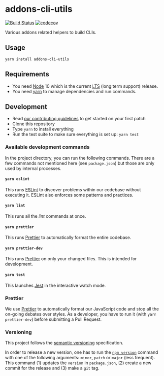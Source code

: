 # addons-cli-utils

[![Build Status](https://travis-ci.com/mozilla/addons-cli-utils.svg?branch=master)](https://travis-ci.com/mozilla/addons-cli-utils) [![codecov](https://codecov.io/gh/mozilla/addons-cli-utils/branch/master/graph/badge.svg)](https://codecov.io/gh/mozilla/addons-cli-utils)

Various addons related helpers to build CLIs.

## Usage

```
yarn install addons-cli-utils
```

## Requirements

- You need [Node](https://nodejs.org/) 10 which is the current [LTS](https://github.com/nodejs/LTS) (long term support) release.
- You need [yarn](https://yarnpkg.com/en/) to manage dependencies and run commands.

## Development

- Read [our contributing guidelines](./CONTRIBUTING.md) to get started on your first patch
- Clone this repository
- Type `yarn` to install everything
- Run the test suite to make sure everything is set up: `yarn test`

### Available development commands

In the project directory, you can run the following commands. There are a few commands not mentioned here (see `package.json`) but those are only used by internal processes.

#### `yarn eslint`

This runs [ESLint][] to discover problems within our codebase without executing it. ESLint also enforces some patterns and practices.

#### `yarn lint`

This runs all the _lint_ commands at once.

#### `yarn prettier`

This runs [Prettier][] to automatically format the entire codebase.

#### `yarn prettier-dev`

This runs [Prettier][] on only your changed files. This is intended for development.

#### `yarn test`

This launches [Jest][] in the interactive watch mode.

### Prettier

We use [Prettier][] to automatically format our JavaScript code and stop all the on-going debates over styles. As a developer, you have to run it (with `yarn prettier-dev`) before submitting a Pull Request.

### Versioning

This project follows the [semantic versioning](https://semver.org/) specification.

In order to release a new version, one has to run the [`npm version`](https://docs.npmjs.com/cli/version) command with one of the following arguments: `minor`, `patch` or `major` (less frequent). This command (1) updates the `version` in `package.json`, (2) create a new commit for the release and (3) make a `git` tag.

[eslint]: https://eslint.org/
[jest]: https://jestjs.io/
[prettier]: https://prettier.io/

